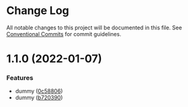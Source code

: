 # Change Log

All notable changes to this project will be documented in this file.
See [Conventional Commits](https://conventionalcommits.org) for commit guidelines.

# 1.1.0 (2022-01-07)


### Features

* dummy ([0c58806](https://github.com/sandro-pasquali/boilerplate/commit/0c58806f165033beea66ac95aaaa8c0c3780dc34))
* dummy ([b720390](https://github.com/sandro-pasquali/boilerplate/commit/b72039031e5ae0c736edf1ed798a53d0a24fc326))

